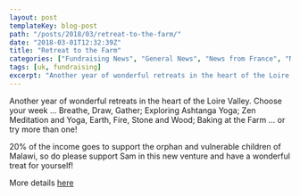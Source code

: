 ```yaml
---
layout: post
templateKey: blog-post
path: "/posts/2018/03/retreat-to-the-farm/"
date: "2018-03-01T12:32:39Z"
title: "Retreat to the Farm"
categories: ["Fundraising News", "General News", "News from France", "News from the UK"]
tags: [uk, fundraising]
excerpt: "Another year of wonderful retreats in the heart of the Loire Valley. Choose your week ... Breathe, ..."
---
```


Another year of wonderful retreats in the heart of the Loire Valley. Choose your week ... Breathe, Draw, Gather; Exploring Ashtanga Yoga; Zen Meditation and Yoga, Earth, Fire, Stone and Wood; Baking at the Farm ... or try more than one!

20% of the income goes to support the orphan and vulnerable children of Malawi, so do please support Sam in this new venture and have a wonderful treat for yourself!

More details [here](https://www.retreattothefarm.co.uk)